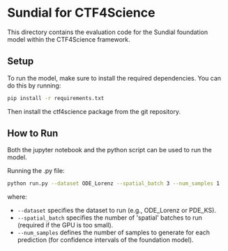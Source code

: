 # Sundial for CTF4Science

This directory contains the evaluation code for the Sundial foundation model within the CTF4Science framework.


## Setup

To run the model, make sure to install the required dependencies. You can do this by running:

```bash
pip install -r requirements.txt
```

Then install the ctf4science package from the git repository.

## How to Run

Both the jupyter notebook and the python script can be used to run the model.

Running the .py file:

```bash
python run.py --dataset ODE_Lorenz --spatial_batch 3 --num_samples 1
```

where:
- `--dataset` specifies the dataset to run (e.g., ODE_Lorenz or PDE_KS).
- `--spatial_batch` specifies the number of 'spatial' batches to run (required if the GPU is too small).
- `--num_samples` defines the number of samples to generate for each prediction (for confidence intervals of the foundation model).
